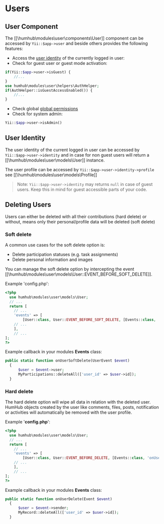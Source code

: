 Users
=====

User Component
---------------------

The [[\humhub\modules\user\components\User]] component can be accessed by `Yii::$app->user` and beside others provides the following
features:

- Access the [user identity](#user-identity) of the currently logged in user:
- Check for guest user or guest mode activation:

```php
if(Yii::$app->user->isGuest) {
    //...
}
use humhub\modules\user\helpers\AuthHelper;
if(AuthHelper::isGuestAccessEnabled()) {
    //...
}
```
- Check global [global permissions](permissions.md#group-permissions)
- Check for system admin:

```php
Yii::$app->user->isAdmin()
```

User Identity
---------------------

The user identity of the current logged in user can be accessed by `Yii::$app->user->identity` and in case for non guest
users will return a [[\humhub\modules\user\models\User]] instance.

The user profile can be accessed by `Yii::$app->user->identity->profile` see [[\humhub\modules\user\models\Profile]]

> Note: `Yii::$app->user->identity` may returns `null` in case of guest users. Keep this in mind for guest accessible parts
of your code.

Deleting Users 
---------------------

Users can either be deleted with all their contributions (hard delete) or without, means only their personal/profile data will be deleted (soft delete)

### Soft delete

A common use cases for the soft delete option is:

- Delete participation statuses  (e.g. task assignments)
- Delete personal information and images 

You can manage the soft delete option by intercepting the event [[\humhub\modules\user\models\User::EVENT_BEFORE_SOFT_DELETE]].
 
Example 'config.php':

```php
<?php
  use humhub\modules\user\models\User;
  // ...    
  return [
    // ...    
    'events' => [
        [User::class, User::EVENT_BEFORE_SOFT_DELETE, [Events::class, 'onUserSoftDelete']],
    // ...    
    ],
    // ...    
];
?>
```

Example callback in your modules **Events** class:

```php
public static function onUserSoftDelete(UserEvent $event)
  {
      $user = $event->user;
      MyParticipations::deleteAll(['user_id' => $user->id]); 
  }
```


### Hard delete

The hard delete option will wipe all data in relation with the deleted user.
HumHub objects created by the user like comments, files, posts, notification or activities will automatically be removed with the user profile.

Example '**config.php**':

```php
<?php
  use humhub\modules\user\models\User;
  // ...    
  return [
    // ...    
    'events' => [
        [User::class, User::EVENT_BEFORE_DELETE, [Events::class, 'onUserDelete']],
    // ...    
    ],
    // ...    
];
?>
```

Example callback in your modules **Events** class:

```php
public static function onUserDelete(Event $event)
  {
      $user = $event->sender;
      MyRecord::deleteAll(['user_id' => $user->id]); 
  }
```
